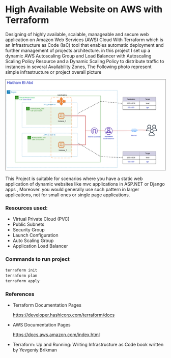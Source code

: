 # High Available Website on AWS with Terraform

  

   Designing of highly available, scalable, manageable and secure web application on Amazon Web Services (AWS) Cloud With Terraform which  is an Infrastructure as Code (IaC) tool that enables automatic deployment and further management of projects architecture. in this project I set up a dynamic AWS Autoscaling Group and Load Balancer with Autoscaling Scaling Policy Resource and a Dynamic Scaling Policy to distribute traffic to  instances in several Availability Zones, The Following photo represent simple infrastructure or project overall picture 

![Project Photo](./Project.png)

This Project is suitable for scenarios where you have a static web application of dynamic websites like mvc applications in ASP.NET or Django apps , Moreover.  you would generally use such pattern in larger applications, not for small ones or single page applications.

### Resources used:

* Virtual Private Cloud (PVC)
* Public Subnets 
* Security Group
* Launch Configuration
* Auto Scaling Group
* Application Load Balancer 

### Commands to run project 

```bash
terraform init 
terraform plan
terraform apply 
```

### References

* Terraform Documentation Pages 

  https://developer.hashicorp.com/terraform/docs

* AWS Documentation Pages 

  https://docs.aws.amazon.com/index.html

* Terraform: Up and Running: Writing Infrastructure as Code book written  by Yevgeniy Brikman

  

  

  

  

  

  

  

  

  

  

  

